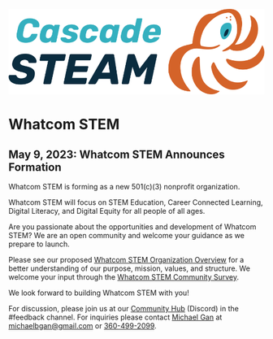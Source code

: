<style>
  .header {
	display: none;
  }
  .footer {
	display: none;
  }
</style>

[![Cascade STEAM Logo](/assets/images/Cascade_STEAM_horizontal_logo_primary_1.png)](https://cascadesteam.org)

# Whatcom STEM

## May 9, 2023: Whatcom STEM Announces Formation

Whatcom STEM is forming as a new 501(c)(3) nonprofit organization.

Whatcom STEM will focus on STEM Education, Career Connected Learning, Digital Literacy, and Digital Equity for all people of all ages. 

Are you passionate about the opportunities and development of Whatcom STEM? We are an open community and welcome your guidance as we prepare to launch.

Please see our proposed [Whatcom STEM Organization Overview](/organization.html) for a better understanding of our purpose, mission, values, and structure. We welcome your input through the [Whatcom STEM Community Survey](http://survey.whatcomstem.org). 

We look forward to building Whatcom STEM with you!

For discussion, please join us at our [Community Hub](http://discord.whatcomstem.org) (Discord) in the #feedback channel. For inquiries please contact [Michael Gan](https://www.linkedin.com/in/michaelbgan) at [michaelbgan@gmail.com](mailto:michaelbgan@gmail.com) or [360-499-2099](tel:13604992099).
